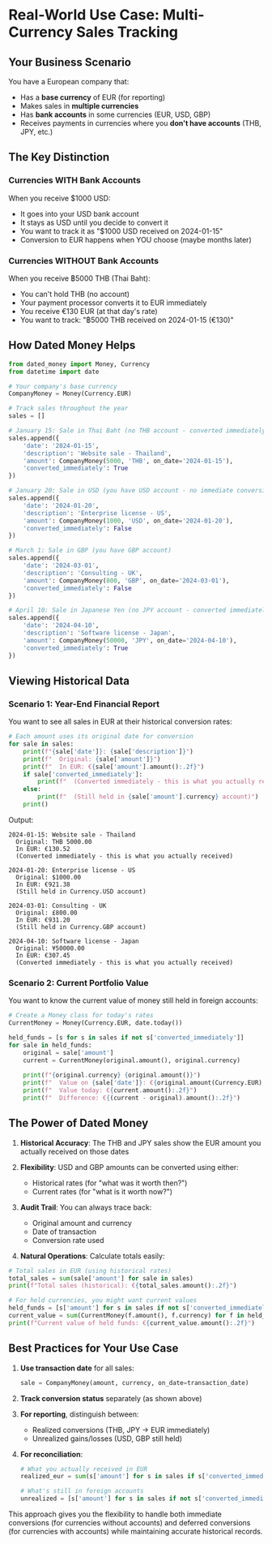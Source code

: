 # Real-World Use Case: Multi-Currency Sales Tracking

## Your Business Scenario

You have a European company that:
- Has a **base currency** of EUR (for reporting)
- Makes sales in **multiple currencies**
- Has **bank accounts** in some currencies (EUR, USD, GBP)
- Receives payments in currencies where you **don't have accounts** (THB, JPY, etc.)

## The Key Distinction

### Currencies WITH Bank Accounts
When you receive $1000 USD:
- It goes into your USD bank account
- It stays as USD until you decide to convert it
- You want to track it as "$1000 USD received on 2024-01-15"
- Conversion to EUR happens when YOU choose (maybe months later)

### Currencies WITHOUT Bank Accounts  
When you receive ฿5000 THB (Thai Baht):
- You can't hold THB (no account)
- Your payment processor converts it to EUR immediately
- You receive €130 EUR (at that day's rate)
- You want to track: "฿5000 THB received on 2024-01-15 (€130)"

## How Dated Money Helps

```python
from dated_money import Money, Currency
from datetime import date

# Your company's base currency
CompanyMoney = Money(Currency.EUR)

# Track sales throughout the year
sales = []

# January 15: Sale in Thai Baht (no THB account - converted immediately)
sales.append({
    'date': '2024-01-15',
    'description': 'Website sale - Thailand',
    'amount': CompanyMoney(5000, 'THB', on_date='2024-01-15'),
    'converted_immediately': True
})

# January 20: Sale in USD (you have USD account - no immediate conversion)
sales.append({
    'date': '2024-01-20', 
    'description': 'Enterprise license - US',
    'amount': CompanyMoney(1000, 'USD', on_date='2024-01-20'),
    'converted_immediately': False
})

# March 1: Sale in GBP (you have GBP account)
sales.append({
    'date': '2024-03-01',
    'description': 'Consulting - UK',
    'amount': CompanyMoney(800, 'GBP', on_date='2024-03-01'),
    'converted_immediately': False
})

# April 10: Sale in Japanese Yen (no JPY account - converted immediately)
sales.append({
    'date': '2024-04-10',
    'description': 'Software license - Japan',
    'amount': CompanyMoney(50000, 'JPY', on_date='2024-04-10'),
    'converted_immediately': True
})
```

## Viewing Historical Data

### Scenario 1: Year-End Financial Report
You want to see all sales in EUR at their historical conversion rates:

```python
# Each amount uses its original date for conversion
for sale in sales:
    print(f"{sale['date']}: {sale['description']}")
    print(f"  Original: {sale['amount']}")
    print(f"  In EUR: €{sale['amount'].amount():.2f}")
    if sale['converted_immediately']:
        print(f"  (Converted immediately - this is what you actually received)")
    else:
        print(f"  (Still held in {sale['amount'].currency} account)")
    print()
```

Output:
```
2024-01-15: Website sale - Thailand
  Original: THB 5000.00
  In EUR: €130.52
  (Converted immediately - this is what you actually received)

2024-01-20: Enterprise license - US
  Original: $1000.00  
  In EUR: €921.38
  (Still held in Currency.USD account)

2024-03-01: Consulting - UK
  Original: £800.00
  In EUR: €931.20
  (Still held in Currency.GBP account)

2024-04-10: Software license - Japan
  Original: ¥50000.00
  In EUR: €307.45
  (Converted immediately - this is what you actually received)
```

### Scenario 2: Current Portfolio Value
You want to know the current value of money still held in foreign accounts:

```python
# Create a Money class for today's rates
CurrentMoney = Money(Currency.EUR, date.today())

held_funds = [s for s in sales if not s['converted_immediately']]
for sale in held_funds:
    original = sale['amount']
    current = CurrentMoney(original.amount(), original.currency)
    
    print(f"{original.currency} {original.amount()}")
    print(f"  Value on {sale['date']}: €{original.amount(Currency.EUR):.2f}")
    print(f"  Value today: €{current.amount():.2f}")
    print(f"  Difference: €{(current - original).amount():.2f}")
```

## The Power of Dated Money

1. **Historical Accuracy**: The THB and JPY sales show the EUR amount you actually received on those dates

2. **Flexibility**: USD and GBP amounts can be converted using either:
   - Historical rates (for "what was it worth then?")
   - Current rates (for "what is it worth now?")

3. **Audit Trail**: You can always trace back:
   - Original amount and currency
   - Date of transaction
   - Conversion rate used

4. **Natural Operations**: Calculate totals easily:
```python
# Total sales in EUR (using historical rates)
total_sales = sum(sale['amount'] for sale in sales)
print(f"Total sales (historical): €{total_sales.amount():.2f}")

# For held currencies, you might want current values
held_funds = [s['amount'] for s in sales if not s['converted_immediately']]
current_value = sum(CurrentMoney(f.amount(), f.currency) for f in held_funds)
print(f"Current value of held funds: €{current_value.amount():.2f}")
```

## Best Practices for Your Use Case

1. **Use transaction date** for all sales:
   ```python
   sale = CompanyMoney(amount, currency, on_date=transaction_date)
   ```

2. **Track conversion status** separately (as shown above)

3. **For reporting**, distinguish between:
   - Realized conversions (THB, JPY → EUR immediately)
   - Unrealized gains/losses (USD, GBP still held)

4. **For reconciliation**:
   ```python
   # What you actually received in EUR
   realized_eur = sum(s['amount'] for s in sales if s['converted_immediately'])
   
   # What's still in foreign accounts
   unrealized = [s['amount'] for s in sales if not s['converted_immediately']]
   ```

This approach gives you the flexibility to handle both immediate conversions (for currencies without accounts) and deferred conversions (for currencies with accounts) while maintaining accurate historical records.